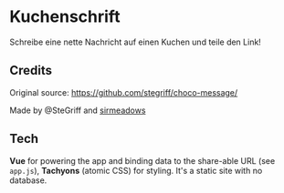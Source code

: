 # Kuchenschrift

Schreibe eine nette Nachricht auf einen Kuchen und teile den Link!

## Credits 
Original source: <https://github.com/stegriff/choco-message/>

Made by @SteGriff and [sirmeadows](https://github.com/sirmeadows)

## Tech

**Vue** for powering the app and binding data to the share-able URL (see `app.js`), **Tachyons** (atomic CSS) for styling. It's a static site with no database.

